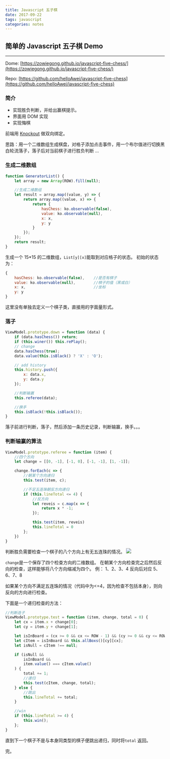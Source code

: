 ```yaml
---
title: Javascript 五子棋
date: 2017-09-22
tags: javascript
categories: notes
---
```


## 简单的 Javascript 五子棋 Demo

---

Dome: [https://zowiegong.github.io/javascript-five-chess/](https://zowiegong.github.io/javascript-five-chess/)

Repo: [https://github.com/helloAwei/javascript-five-chess](https://github.com/helloAwei/javascript-five-chess)


### 简介

- 实现胜负判断，并给出赢棋提示。
- 界面用 DOM 实现
- 实现悔棋

前端用 [Knockout](http://knockoutjs.com/) 做双向绑定。

思路：用一个二维数组生成棋盘，对格子添加点击事件，用一个布尔值进行切换黑白轮流落子，落子后对当前棋子进行胜负判断 ...


### 生成二维数组

```javascript
function GeneratorList() {
    let array = new Array(ROW).fill(null);

    //生成二维数组
    let result = array.map((value, y) => {
        return array.map((value, x) => {
            return {
                hasChess: ko.observable(false),
                value: ko.observable(null),
                x: x,
                y: y
            }
        });
    });
    return result;
}
```
生成一个 15*15 的二维数组，`List[y][x]`能取到对应格子的状态。
初始的状态为：
```javascript
{
    hasChess: ko.observable(false),    //是否有棋子
    value: ko.observable(null),        //棋子的值（黑或白）
    x: x,                              //坐标
    y: y
}
```
这里没有单独去定义一个棋子类，直接用的字面量形式。


### 落子

```javascript
ViewModel.prototype.down = function (data) {
    if (data.hasChess()) return;
    if (this.winer()) this.rePlay();
    // change
    data.hasChess(true);
    data.value(this.isBlack() ? 'X' : 'O');

    // add history
    this.history.push({
        x: data.x,
        y: data.y
    });

    //判断输赢
    this.referee(data);

    //换手
    this.isBlack(!this.isBlack());
}
```
落子前进行判断，落子，然后添加一条历史记录，判断输赢，换手。。。


### 判断输赢的算法

```javascript
ViewModel.prototype.referee = function (item) {
    //四个方向
    let change = [[0, -1], [-1, 0], [-1, -1], [1, -1]];

    change.forEach(c => {
        //朝某个方向递归
        this.test(item, c);

        //不足五连珠朝反方向递归
        if (this.lineTotal <= 4) {
            //反方向
            let reveis = c.map(x => {
                return x * -1;
            });

            this.test(item, reveis)
            this.lineTotal = 0
        };
    })
}
```

判断胜负需要检查一个棋子的八个方向上有无五连珠的情况。
![](http://ofl97l8av.bkt.clouddn.com/17-9-22/69929859.jpg)

`change`是一个保存了四个检查方向的二维数组。
在朝某个方向检查完之后然后反向的检查，这样能够将八个方向缩减为四个。
例： 1、2、3、4 反向后对应 5、6、7、8

如果某个方向不满足五连珠的情况（代码中为<=4，因为检查不包括本身），则向反向的方向进行检查。

下面是一个递归检查的方法：
```javascript
//判断连子
ViewModel.prototype.test = function (item, change, total = 0) {
    let cx = item.x + change[0];
    let cy = item.y + change[1];

    let isInBoard = (cx >= 0 && cx <= ROW - 1) && (cy >= 0 && cy <= ROW - 1);
    let cItem = isInBoard && this.allBoxs()[cy][cx];
    let isNull = cItem !== null;

    if (isNull &&
        isInBoard &&
        item.value() === cItem.value()
    ) {
        total += 1;
        //递归
        this.test(cItem, change, total);
    } else {
        //跳出
        this.lineTotal += total;
    }

    //win
    if (this.lineTotal >= 4) {
        this.win();
    };
}
```
直到下一个棋子不是与本身同类型的棋子便跳出递归，同时将`total` 返回。

完。